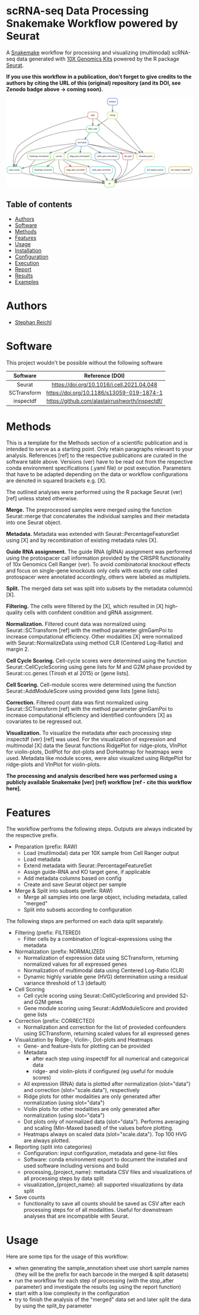 # scRNA-seq Data Processing Snakemake Workflow powered by Seurat

A [Snakemake](https://snakemake.readthedocs.io/en/stable/) workflow for processing and visualizing (multimodal) scRNA-seq data generated with [10X Genomics Kits](https://www.10xgenomics.com/) powered by the R package [Seurat](https://satijalab.org/seurat/index.html).

**If you use this workflow in a publication, don't forget to give credits to the authors by citing the URL of this (original) repository (and its DOI, see Zenodo badge above -> coming soon).**

![Workflow Rulegraph](./workflow/dags/rulegraph.svg)

Table of contents
----------------
  * [Authors](#authors)
  * [Software](#software)
  * [Methods](#methods)
  * [Features](#features)
  * [Usage](#usage)
  * [Installation](#installation)
  * [Configuration](#configuration)
  * [Execution](#execution)
  * [Report](#report)
  * [Results](#results)
  * [Examples](#examples)

# Authors
- [Stephan Reichl](https://github.com/sreichl)


# Software
This project wouldn't be possible without the following software

| Software       | Reference (DOI)                                   |
| :------------: | :-----------------------------------------------: |
| Seurat         | https://doi.org/10.1016/j.cell.2021.04.048        |
| SCTransform    | https://doi.org/10.1186/s13059-019-1874-1         |
| inspectdf      | https://github.com/alastairrushworth/inspectdf/   |

# Methods
This is a template for the Methods section of a scientific publication and is intended to serve as a starting point. Only retain paragraphs relevant to your analysis. References [ref] to the respective publications are curated in the software table above. Versions (ver) have to be read out from the respective conda environment specifications (.yaml file) or post execution. Parameters that have to be adapted depending on the data or workflow configurations are denoted in squared brackets e.g. [X].

The outlined analyses were performed using the R package Seurat (ver) [ref] unless stated otherwise.

**Merge.** The preprocessed samples were merged using the function Seurat::merge that concatenates the individual samples and their metadata into one Seurat object.

**Metadata.** Metadata was extended with Seurat::PercentageFeatureSet using [X] and by recombination of existing metadata rules [X].

**Guide RNA assignment.** The guide RNA (gRNA) assignment was performed using the protospacer call information provided by the CRISPR functionality of 10x Genomics Cell Ranger (ver). To avoid combinatorial knockout effects and focus on single-gene knockouts only cells with exactly one called protospacer were annotated accordingly, others were labeled as multiplets. 

**Split.** The merged data set was split into subsets by the metadata column(s) [X].

**Filtering.** The cells were filtered by the [X], which resulted in [X] high-quality cells with confident condition and gRNA assignment.

**Normalization.** Filtered count data was normalized using Seurat::SCTransform [ref] with the method parameter glmGamPoi to increase computational efficiency. Other modalities [X] were normalized with Seurat::NormalizeData using method CLR  (Centered Log-Ratio) and margin 2.

**Cell Cycle Scoring.** Cell-cycle scores were determined using the function Seurat::CellCycleScoring using gene lists for M and G2M phase provided by Seurat::cc.genes (Tirosh et al 2015) or [gene lists].

**Cell Scoring.** Cell-module scores were determined using the function Seurat::AddModuleScore using provided gene lists [gene lists].

**Correction.** Filtered count data was first normalized using Seurat::SCTransform [ref] with the method parameter glmGamPoi to increase computational efficiency and identified confounders [X] as covariates to be regressed out.

**Visualization.** To visualize the metadata after each processing step inspectdf (ver) [ref] was used. For the visualization of expression and multimodal [X] data the Seurat functions RidgePlot for ridge-plots, VlnPlot for violin-plots, DotPlot for dot-plots and DoHeatmap for heatmaps were used. Metadata like module scores, were also visualized using RidgePlot for ridge-plots and VlnPlot for violin-plots.

**The processing and analysis described here was performed using a publicly available Snakemake [ver] (ref) workflow [ref - cite this workflow here].**

# Features
The workflow perfroms the following steps. Outputs are always indicated by the respective prefix.
- Preparation (prefix: RAW)
  - Load (mutlimodal) data per 10X sample from Cell Ranger output
  - Load metadata
  - Extend metadata with Seurat::PercentageFeatureSet
  - Assign guide-RNA and KO target gene, if applicable
  - Add metadata columns based on config
  - Create and save Seurat object per sample
- Merge & Split into subsets (prefix: RAW)
  - Merge all samples into one large object, including metadata, called "merged"
  - Split into subsets according to configuration

The following steps are performed on each data split separately.

- Filtering (prefix: FILTERED)
  - Filter cells by a combination of logical-expressions using the metadata
- Normalization (prefix: NORMALIZED)
  - Normalization of expression data using SCTransform, returning normalized values for all expressed genes
  - Normalization of multimodal data using Centered Log-Ratio (CLR)
  - Dynamic highly variable gene (HVG) determination using a residual variance threshold of 1.3 (default)
- Cell Scoring
  - Cell cycle scoring using Seurat::CellCycleScoring and provided S2- and G2M genes
  - Gene module scoring using Seurat::AddModuleScore and provided gene lists
- Correction (prefix: CORRECTED)
  - Normalization and correction for the list of provieded confounders using SCTransform, returning scaled values for all expressed genes
- Visualization by Ridge-, Violin-, Dot-plots and Heatmaps
  - Gene- and feature-lists for plotting can be provided
  - Metadata
    - after each step using inspectdf for all numerical and categorical data
    - ridge- and violin-plots if configured (eg useful for module scores)
  - All expression (RNA) data is plotted after normalization (slot="data") and correction (slot="scale.data"), respectively
  - Ridge plots for other modalities are only generated after normalization (using slot="data")
  - Violin plots for other modalities are only generated after normalization (using slot="data")
  - Dot plots only of normalized data (slot="data"). Performs averaging and scaling (Min-Maxed based) of the values before plotting.
  - Heatmaps always on scaled data (slot="scale.data"). Top 100 HVG are always plotted.
- Reporting (split into categories)
  - Configuration: input configuration, metadata and gene-list files
  - Software: conda environment export to document the installed and used software including versions and build
  - processing_{project_name}: metadata CSV files and visualizations of all processing steps by data split
  - visualization_{project_name}: all supported visualizations by data split
- Save counts
  - functionality to save all counts should be saved as CSV after each processing steps for of all modalities. Useful for downstream analyses that are incompatible with Seurat.

# Usage
Here are some tips for the usage of this workflow:
- when generating the sample_annotation sheet use short sample names (they will be the prefix for each barcode in the merged & split datasets)
- run the workflow for each step of processing (with the stop_after parameter) and investigate the results (eg using the report function)
- start with a low complexity in the configuration
- try to finish the analysis of the "merged" data set and later split the data by using the split_by parameter
